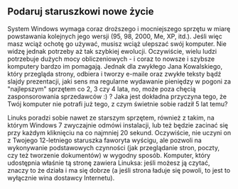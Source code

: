 ﻿



<h2>Podaruj staruszkowi nowe życie</h2>

System Windows wymaga coraz droższego i mocniejszego sprzętu w miarę
powstawania kolejnych jego wersji (95, 98, 2000, Me, XP, itd.). Jeśli więc
masz wciąż ochotę go używać, musisz wciąż ulepszać swój komputer. Nie widzę
jednak potrzeby aż tak szybkiej ewolucji. Oczywiście, wielu ludzi potrzebuje
dużych mocy obliczeniowych - i coraz to nowsze i szybsze komputery bardzo im
pomagają. Jednak dla zwykłego Jana Kowalskiego, który przegląda strony,
odbiera i tworzy e-maile oraz zwykłe teksty bądź slajdy prezentacji, jaki
sens ma regularne wydawanie pieniędzy w pogoni za "najlepszym" sprzętem co
2, 3 czy 4 lata, no, może poza chęcią zasponsorowania sprzedawców :) ? Jaka
jest dokładna przyczyna tego, że Twój komputer nie potrafi już tego, z czym
świetnie sobie radził 5 lat temu?

Linuks poradzi sobie nawet ze starszym sprzętem, również z takim,
na którym Windows 7 zwyczajnie odmówi instalacji, lub też będzie zacinać
się przy każdym kliknięciu na co najmniej 20 sekund. Oczywiście, nie uczyni
on z Twojego 12-letniego staruszka faworyta wyścigu, ale pozwoli na
wykonywanie podstawowych czynności (jak przeglądanie stron, poczty, czy też
tworzenie dokumentów) w wygodny sposób. Komputer, który udostępnia właśnie
tą stronę zawiera Linuksa: jeśli możesz ją czytać, znaczy to że działa
i ma się dobrze (a jeśli strona ładuje się powoli, to jest to wyłącznie wina
dostawcy Internetu).




